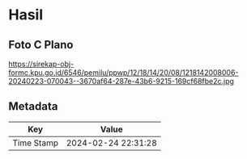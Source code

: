 # Hasil

## Foto C Plano

https://sirekap-obj-formc.kpu.go.id/6546/pemilu/ppwp/12/18/14/20/08/1218142008006-20240223-070043--3670af64-287e-43b6-9215-169cf68fbe2c.jpg


## Metadata

| Key        | Value               |
| ---------- | ------------------- |
| Time Stamp | 2024-02-24 22:31:28 |



